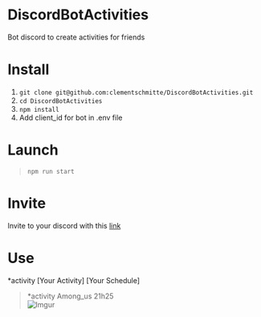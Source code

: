 # DiscordBotActivities
Bot discord to create activities for friends 

# Install
1. ```git clone git@github.com:clementschmitte/DiscordBotActivities.git```
2. ```cd DiscordBotActivities```
3. ```npm install```
4. Add client_id for bot in .env file

# Launch
> ```npm run start```

# Invite
Invite to your discord with this [link](https://discord.com/api/oauth2/authorize?client_id=805815417343574056&permissions=0&scope=bot)

# Use
*activity [Your Activity] [Your Schedule]
> *activity Among_us 21h25\
> ![Imgur](https://i.imgur.com/Q9sk0Mb.png)
